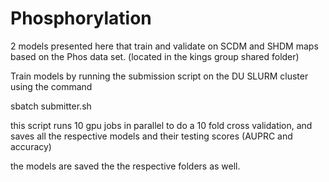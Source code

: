 # Phosphorylation
2 models presented here that train and validate on SCDM and SHDM maps based on the Phos data set. (located in the kings group shared folder) 

Train models by running the submission script on the DU SLURM cluster using the command

sbatch submitter.sh

this script runs 10 gpu jobs in parallel to do a 10 fold cross validation, and saves all the respective models and their testing scores (AUPRC and accuracy)

the models are saved the the respective folders as well.

